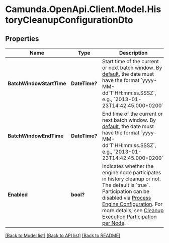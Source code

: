 # Camunda.OpenApi.Client.Model.HistoryCleanupConfigurationDto

## Properties

Name | Type | Description | Notes
------------ | ------------- | ------------- | -------------
**BatchWindowStartTime** | **DateTime?** | Start time of the current or next batch window. By [default](https://docs.camunda.org/manual/7.21/reference/rest/overview/date-format/), the date must have the format &#x60;yyyy-MM-dd&#39;T&#39;HH:mm:ss.SSSZ&#x60;, e.g., &#x60;2013-01-23T14:42:45.000+0200&#x60;. | [optional] 
**BatchWindowEndTime** | **DateTime?** | End time of the current or next batch window. By [default](https://docs.camunda.org/manual/7.21/reference/rest/overview/date-format/), the date must have the format &#x60;yyyy-MM-dd&#39;T&#39;HH:mm:ss.SSSZ&#x60;, e.g., &#x60;2013-01-23T14:42:45.000+0200&#x60;. | [optional] 
**Enabled** | **bool?** | Indicates whether the engine node participates in history cleanup or not. The default is &#x60;true&#x60;. Participation can be disabled via [Process Engine Configuration](https://docs.camunda.org/manual/7.21/reference/deployment-descriptors/tags/process-engine/#history-cleanup-enabled).  For more details, see [Cleanup Execution Participation per Node](https://docs.camunda.org/manual/7.21/user-guide/process-engine/history/#cleanup-execution-participation-per-node). | [optional] 

[[Back to Model list]](../README.md#documentation-for-models) [[Back to API list]](../README.md#documentation-for-api-endpoints) [[Back to README]](../README.md)

